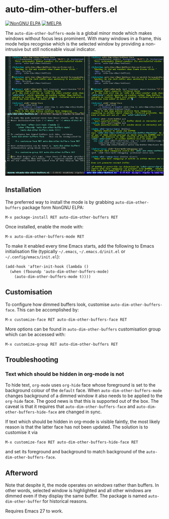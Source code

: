 # auto-dim-other-buffers.el

[![NonGNU ELPA](https://elpa.nongnu.org/nongnu/auto-dim-other-buffers.svg)](https://elpa.nongnu.org/nongnu/auto-dim-other-buffers.html)
[![MELPA](https://melpa.org/packages/auto-dim-other-buffers-badge.svg)](https://melpa.org/#/auto-dim-other-buffers)

The `auto-dim-other-buffers-mode` is a global minor mode which makes
windows without focus less prominent.  With many windows in a frame,
this mode helps recognise which is the selected window by providing
a non-intrusive but still noticeable visual indicator.

[![Demo](screenshot.gif)](https://www.youtube.com/watch?v=2djOHSWhyD4)


## Installation

The preferred way to install the mode is by grabbing
`auto-dim-other-buffers` package form NonGNU ELPA:

    M-x package-install RET auto-dim-other-buffers RET

Once installed, enable the mode with:

    M-x auto-dim-other-buffers-mode RET

To make it enabled every time Emacs starts, add the following to Emacs
initialisation file (typically `~/.emacs`, `~/.emacs.d/init.el` or
`~/.config/emacs/init.el`):

    (add-hook 'after-init-hook (lambda ()
      (when (fboundp 'auto-dim-other-buffers-mode)
        (auto-dim-other-buffers-mode t))))


## Customisation

To configure how dimmed buffers look, customise
`auto-dim-other-buffers-face`.  This can be accomplished by:

    M-x customize-face RET auto-dim-other-buffers-face RET

More options can be found in `auto-dim-other-buffers` customisation
group which can be accessed with:

    M-x customize-group RET auto-dim-other-buffers RET


## Troubleshooting

### Text which should be hidden in org-mode is not

To hide text, `org-mode` uses `org-hide` face whose foreground is set to
the background colour of the `default` face.  When
`auto-dim-other-buffers-mode` changes background of a dimmed window it
also needs to be applied to the `org-hide` face.  The good news is that
this is supported out of the box.  The caveat is that it requires that
`auto-dim-other-buffers-face` and `auto-dim-other-buffers-hide-face` are
changed in sync.

If text which should be hidden in org-mode is visible faintly, the most
likely reason is that the latter face has not been updated.  The
solution is to customise it via

    M-x customize-face RET auto-dim-other-buffers-hide-face RET

and set its foreground and background to match background of the
`auto-dim-other-buffers-face`.


## Afterword

Note that despite it, the mode operates on *windows* rather than
buffers.  In other words, selected window is highlighted and all other
windows are dimmed even if they display the same buffer.  The package
is named `auto-dim-other-buffer` for historical reasons.

Requires Emacs 27 to work.
